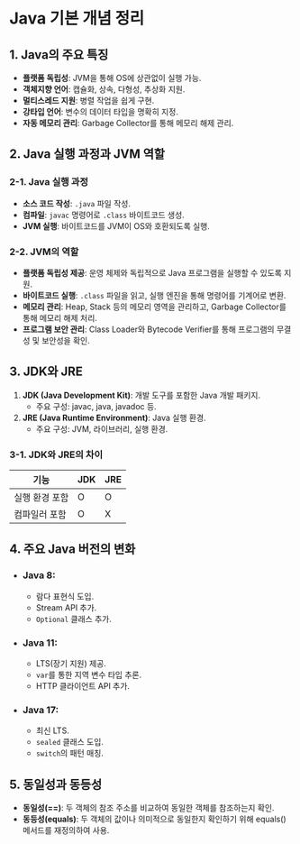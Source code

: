 # Java 기본 개념 정리

## 1. Java의 주요 특징
   - **플랫폼 독립성**: JVM을 통해 OS에 상관없이 실행 가능.
   - **객체지향 언어**: 캡슐화, 상속, 다형성, 추상화 지원.
   - **멀티스레드 지원**: 병렬 작업을 쉽게 구현.
   - **강타입 언어**: 변수의 데이터 타입을 명확히 지정.
   - **자동 메모리 관리**: Garbage Collector를 통해 메모리 해제 관리.

## 2. Java 실행 과정과 JVM 역할

### 2-1. Java 실행 과정
- **소스 코드 작성**: `.java` 파일 작성.
- **컴파일**: `javac` 명령어로 `.class` 바이트코드 생성.
- **JVM 실행**: 바이트코드를 JVM이 OS와 호환되도록 실행.

### 2-2. JVM의 역할
- **플랫폼 독립성 제공**: 운영 체제와 독립적으로 Java 프로그램을 실행할 수 있도록 지원.
- **바이트코드 실행**: `.class` 파일을 읽고, 실행 엔진을 통해 명령어를 기계어로 변환.
- **메모리 관리**: Heap, Stack 등의 메모리 영역을 관리하고, Garbage Collector를 통해 메모리 해제 처리.
- **프로그램 보안 관리**: Class Loader와 Bytecode Verifier를 통해 프로그램의 무결성 및 보안성을 확인.

## 3. JDK와 JRE
1. **JDK (Java Development Kit)**: 개발 도구를 포함한 Java 개발 패키지.
   - 주요 구성: javac, java, javadoc 등.
2. **JRE (Java Runtime Environment)**: Java 실행 환경.
   - 주요 구성: JVM, 라이브러리, 실행 환경.

### 3-1. JDK와 JRE의 차이
| 기능           | JDK              | JRE          |
|----------------|------------------|--------------|
| 실행 환경 포함 | O                | O            |
| 컴파일러 포함 | O                | X            |

## 4. 주요 Java 버전의 변화
- ### **Java 8**:
   - 람다 표현식 도입.
   - Stream API 추가.
   - `Optional` 클래스 추가.
- ### **Java 11**:
   - LTS(장기 지원) 제공.
   - `var`를 통한 지역 변수 타입 추론.
   - HTTP 클라이언트 API 추가.
- ### **Java 17**:
   - 최신 LTS.
   - `sealed` 클래스 도입.
   - `switch`의 패턴 매칭.

## 5. 동일성과 동등성
- **동일성(==)**: 두 객체의 참조 주소를 비교하여 동일한 객체를 참조하는지 확인.
- **동등성(equals)**: 두 객체의 값이나 의미적으로 동일한지 확인하기 위해 equals() 메서드를 재정의하여 사용.

